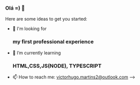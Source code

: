 ### Olá =) 👋

<!--
**nVictorHugo/nVictorHugo** is a ✨ _special_ ✨ repository because its `README.md` (this file) appears on your GitHub profile.
-->
Here are some ideas to get you started:

- 🔭 I'm looking for <h3>my first professional experience</h3>
- 🌱 I’m currently learning <h3>HTML,CSS,JS(NODE), TYPESCRIPT</h3>
- 📫 How to reach me: <a>victorhugo.martins2@outlook.com</a>
-->
